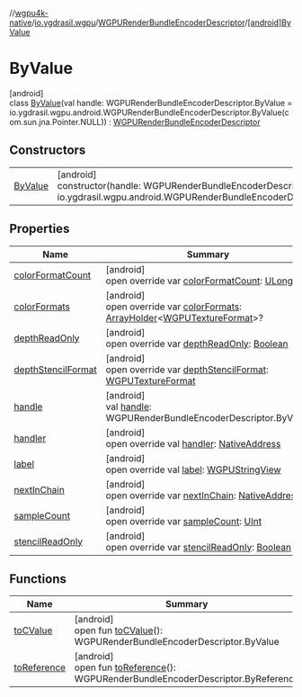 //[wgpu4k-native](../../../../index.md)/[io.ygdrasil.wgpu](../../index.md)/[WGPURenderBundleEncoderDescriptor](../index.md)/[[android]ByValue](index.md)

# ByValue

[android]\
class [ByValue](index.md)(val handle: WGPURenderBundleEncoderDescriptor.ByValue = io.ygdrasil.wgpu.android.WGPURenderBundleEncoderDescriptor.ByValue(com.sun.jna.Pointer.NULL)) : [WGPURenderBundleEncoderDescriptor](../index.md)

## Constructors

| | |
|---|---|
| [ByValue](-by-value.md) | [android]<br>constructor(handle: WGPURenderBundleEncoderDescriptor.ByValue = io.ygdrasil.wgpu.android.WGPURenderBundleEncoderDescriptor.ByValue(com.sun.jna.Pointer.NULL)) |

## Properties

| Name | Summary |
|---|---|
| [colorFormatCount](color-format-count.md) | [android]<br>open override var [colorFormatCount](color-format-count.md): [ULong](https://kotlinlang.org/api/core/kotlin-stdlib/kotlin/-u-long/index.html) |
| [colorFormats](color-formats.md) | [android]<br>open override var [colorFormats](color-formats.md): [ArrayHolder](../../../ffi/-array-holder/index.md)&lt;[WGPUTextureFormat](../../-w-g-p-u-texture-format/index.md)&gt;? |
| [depthReadOnly](depth-read-only.md) | [android]<br>open override var [depthReadOnly](depth-read-only.md): [Boolean](https://kotlinlang.org/api/core/kotlin-stdlib/kotlin/-boolean/index.html) |
| [depthStencilFormat](depth-stencil-format.md) | [android]<br>open override var [depthStencilFormat](depth-stencil-format.md): [WGPUTextureFormat](../../-w-g-p-u-texture-format/index.md) |
| [handle](handle.md) | [android]<br>val [handle](handle.md): WGPURenderBundleEncoderDescriptor.ByValue |
| [handler](handler.md) | [android]<br>open override val [handler](handler.md): [NativeAddress](../../../ffi/-native-address/index.md) |
| [label](label.md) | [android]<br>open override val [label](label.md): [WGPUStringView](../../-w-g-p-u-string-view/index.md) |
| [nextInChain](next-in-chain.md) | [android]<br>open override var [nextInChain](next-in-chain.md): [NativeAddress](../../../ffi/-native-address/index.md)? |
| [sampleCount](sample-count.md) | [android]<br>open override var [sampleCount](sample-count.md): [UInt](https://kotlinlang.org/api/core/kotlin-stdlib/kotlin/-u-int/index.html) |
| [stencilReadOnly](stencil-read-only.md) | [android]<br>open override var [stencilReadOnly](stencil-read-only.md): [Boolean](https://kotlinlang.org/api/core/kotlin-stdlib/kotlin/-boolean/index.html) |

## Functions

| Name | Summary |
|---|---|
| [toCValue](../[android]to-c-value.md) | [android]<br>open fun [toCValue](../[android]to-c-value.md)(): WGPURenderBundleEncoderDescriptor.ByValue |
| [toReference](../to-reference.md) | [android]<br>open fun [toReference](../to-reference.md)(): WGPURenderBundleEncoderDescriptor.ByReference |